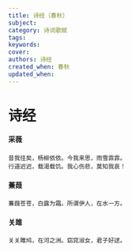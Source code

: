 ```yaml
---
title: 诗经（春秋）
subject: 
category: 诗词歌赋
tags: 
keywords: 
cover: 
authors: 诗经
created_when: 春秋
updated_when: 
---
```


# 诗经

#### 采薇

```
昔我往矣，杨柳依依。今我来思，雨雪霏霏。
行道迟迟，载渴载饥。我心伤悲，莫知我哀！
```

#### 蒹葭

```
蒹葭苍苍，白露为霜。所谓伊人，在水一方。
```

#### 关雎

```
关关雎鸠，在河之洲。窈窕淑女，君子好逑。
```
